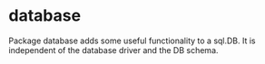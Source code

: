 # database
Package database adds some useful functionality to a sql.DB. It is independent of the database driver and the DB schema.
